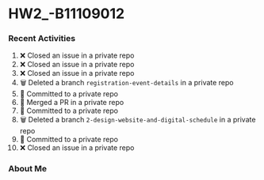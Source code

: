 # HW2_-B11109012

### Recent Activities
<!--START_SECTION:activity-->
1. ❌ Closed an issue in a private repo
2. ❌ Closed an issue in a private repo
3. ❌ Closed an issue in a private repo
4. 🗑️ Deleted a branch `registration-event-details` in a private repo
5. 📝 Committed to a private repo
6. 🔀 Merged a PR in a private repo
7. 📝 Committed to a private repo
8. 🗑️ Deleted a branch `2-design-website-and-digital-schedule` in a private repo
9. 📝 Committed to a private repo
10. ❌ Closed an issue in a private repo
<!--END_SECTION:activity-->

### About Me
<!--MYLINKS:START -->
<!--MYLINKS:END -->
